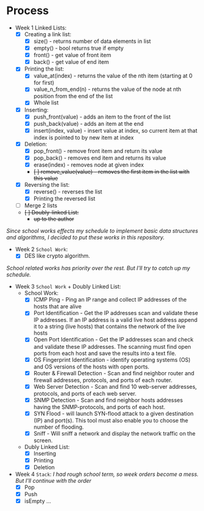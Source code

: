 # Process


- Week 1 Linked Lists:
  - [x] Creating a link list:
      - [x] size() - returns number of data elements in list
      - [x] empty() - bool returns true if empty 
      - [x] front() - get value of front item
      - [x] back() - get value of end item
  - [x] Printing the list:
      - [x] value_at(index) - returns the value of the nth item (starting at 0 for first)
      - [x] value_n_from_end(n) - returns the value of the node at nth position from the end of the list
      - [x] Whole list
  - [x] Inserting:
      - [x] push_front(value) - adds an item to the front of the list
      - [x] push_back(value) - adds an item at the end
      - [x] insert(index, value) - insert value at index, so current item at that index is pointed to by new item at index
  - [x] Deletion:
      - [x] pop_front() - remove front item and return its value
      - [x] pop_back() - removes end item and returns its value
      - [x] erase(index) - removes node at given index
      - ~~[ ] remove_value(value) - removes the first item in the list with this value~~
  - [x] Reversing the list:
      - [x] reverse() - reverses the list
      - [x] Printing the reversed list
  - [ ] Merge 2 lists
  - ~~[ ] Doubly-linked List:~~
    - ~~up to the author~~


*Since school works effects my schedule to implement basic data structures and algorithms, I decided to put these works
in this repository.*

- Week 2 `School Work`:
	- [x] DES like crypto algorithm.

*School related works has priority over the rest. But I'll try to catch up my schedule.*

- Week 3 `School Work` + Doubly Linked List:
  - School Work:
    - [x] ICMP Ping - Ping an IP range and collect IP addresses of the hosts that are alive
    - [x] Port Identification - Get the IP addresses scan and validate these IP addresses.
    If an IP address is a valid live host address append it to a string (live hosts) that contains
    the network of the live hosts
    - [x] Open Port Identification - Get the IP addresses scan and check and validate these IP addresses.
    The scanning must find open ports from each host and save the results into a text file.
    - [x] OS Fingerprint Identification - identify operating systems (OS) and OS versions of the
    hosts with open ports.
    - [x] Router & Firewall Detection - Scan and find neighbor router and firewall addresses,
    protocols, and ports of each router.
    - [x] Web Server Detection - Scan and find 10 web-server addresses, protocols,
    and ports of each web server.
    - [x] SNMP Detection - Scan and find neighbor hosts addresses having the SNMP-protocols,
    and ports of each host.
    - [x] SYN Flood - will launch SYN-flood attack to a given destination (IP) and port(s).
    This tool must also enable you to choose the number of flooding.
    - [x] Sniff - Will sniff a network and display the network traffic on the screen.
  - Dubly Linked List:
    - [x] Inserting
    - [x] Printing
    - [x] Deletion

- Week 4 `Stack`:
  *I had rough school term, so week orders become a mess. But I'll continue with the order*
  - [x] Pop
  - [x] Push
  - [x] isEmpty
  ...

